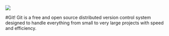 <img src="https://i.ytimg.com/vi/yZISr7LtlKQ/maxresdefault.jpg"/>

#Git!
Git is a free and open source distributed version control system designed to handle everything from small to very large projects with speed and efficiency.
